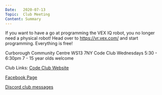 ```yaml
---
Date:   2020-07-13
Topic:  Club Meeting
Content: Summary
---
```

If you want to have a go at programming the VEX IQ robot, you no longer need a physical robot! Head over to https://vr.vex.com/ and start programming. Everything is free!

Curborough Community Centre
WS13 7NY
Code Club
Wednesdays 5:30 - 6:30pm
7 - 15 year olds welcome

Club Links:
[Code Club Website](https://lichfield-code-club.github.io/)

[Facebook Page](https://www.facebook.com/LichfieldCoders)

[Discord club messages](https://discord.gg/szz6xGK)
